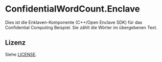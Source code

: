 # ConfidentialWordCount.Enclave

Dies ist die Enklaven-Komponente (C++/Open Enclave SDK) für das Confidential Computing Beispiel. Sie zählt die Wörter im übergebenen Text.

## Lizenz

Siehe [LICENSE](LICENSE).
